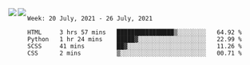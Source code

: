 <a href="https://github.com/anuraghazra/github-readme-stats">
  <img align="left" src="https://github-readme-stats.vercel.app/api?username=Tanesan&count_private=true&show_icons=true" />
</a>
<a href="https://github.com/anuraghazra/github-readme-stats">
  <img align="left" src="https://github-readme-stats.vercel.app/api/top-langs/?username=Tanesan" />
</a>

<!--START_SECTION:waka-->
```text
Week: 20 July, 2021 - 26 July, 2021

HTML     3 hrs 57 mins   ████████████████▒░░░░░░░░   64.92 % 
Python   1 hr 24 mins    █████▓░░░░░░░░░░░░░░░░░░░   22.99 % 
SCSS     41 mins         ██▓░░░░░░░░░░░░░░░░░░░░░░   11.26 % 
CSS      2 mins          ▒░░░░░░░░░░░░░░░░░░░░░░░░   00.71 % 
```
<!--END_SECTION:waka-->
